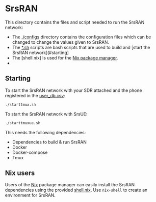 # SrsRAN
This directory contains the files and script needed to run the SrsRAN network:
- The [./configs](https://github.com/jwijenbergh/master-thesis-resources/tree/main/srsran/configs) directory contains the configuration files which can be changed to change the values given to SrsRAN.
- The [\*.sh](https://github.com/jwijenbergh/master-thesis-resources/tree/main/srsran) scripts are bash scripts that are used to build and [start the SrsRAN network](#starting]
- The [shell.nix] Is used for the [Nix package manager](#nix-users).
- 
## Starting
To start the SrsRAN network with your SDR attached and the phone registered in the [user_db.csv](https://github.com/jwijenbergh/master-thesis-resources/blob/main/srsran/configs/user_db.csv):

```bash
./starttmux.sh
```

To start the SrsRAN network with SrsUE:

```bash
./starttmuxue.sh
```

This needs the following dependencies:
- Dependencies to build & run SrsRAN
- Docker
- Docker-compose
- Tmux

## Nix users

Users of the [Nix](https://nixos.org/download.html) package manager can easily install the SrsRAN dependencies using the provided [shell.nix](https://github.com/jwijenbergh/master-thesis-resources/blob/main/srsran/shell.nix).
Use `nix-shell` to create an environment for SrsRAN.
